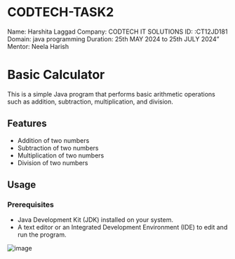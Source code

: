 # CODTECH-TASK2
Name: Harshita Laggad 
Company: CODTECH IT SOLUTIONS
ID: :CT12JD181 
Domain: java programming 
Duration: 25th MAY 2024 to 25th JULY 2024”
Mentor: Neela Harish

# Basic Calculator

This is a simple Java program that performs basic arithmetic operations such as addition, subtraction, multiplication, and division. 

## Features

- Addition of two numbers
- Subtraction of two numbers
- Multiplication of two numbers
- Division of two numbers

## Usage

### Prerequisites

- Java Development Kit (JDK) installed on your system.
- A text editor or an Integrated Development Environment (IDE) to edit and run the program.

![image](https://github.com/harshitalaggad/CODTECH-TASK2/assets/121817580/8983e44e-1065-4b05-940f-b45d3ef68f71)
